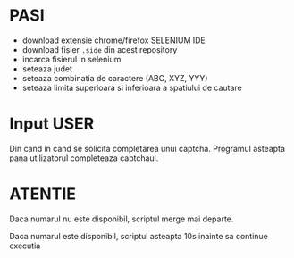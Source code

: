 # PASI
- download extensie chrome/firefox SELENIUM IDE
- download fisier `.side` din acest repository
- incarca fisierul in selenium
- seteaza judet
- seteaza combinatia de caractere (ABC, XYZ, YYY)
- seteaza limita superioara si inferioara a spatiului de cautare


# Input USER

Din cand in cand se solicita completarea unui captcha. Programul asteapta pana 
utilizatorul completeaza captchaul.

# ATENTIE

Daca numarul nu este disponibil, scriptul merge mai departe.

Daca numarul este disponibil, scriptul asteapta 10s inainte sa continue executia